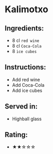 # Kalimotxo

## Ingredients:
- 8 cl `red wine`
- 8 cl `Coca-Cola`
- 8 `ice cubes`

## Instructions:
- Add red wine
- Add Coca-Cola
- Add ice cubes

## Served in:
- Highball glass

## Rating:
- ★★☆☆☆